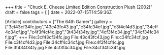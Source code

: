 +++
title = "Chuck E. Cheese Limited Edition Construction Plush (2002)"
draft = false
tags = [ ]
date = 2022-07-15T14:59:36Z

[Article]
contributors = ["The 64th Gamer"]
gallery = ["3cf43cf34fc.jpg","43c43fc43.jpg","c34fc34cf.jpg","c3f4cf4d3.jpg","34cff4c34cf.jpg","c4f3f4cf4c.jpg","3t434t34ty.jpg","4cf3f4c34.jpg","34cf34fc34f.jpg"]
+++
<gallery>
File:3cf43cf34fc.jpg
File:43c43fc43.jpg
File:c34fc34cf.jpg
File:c3f4cf4d3.jpg
File:34cff4c34cf.jpg
File:c4f3f4cf4c.jpg
File:3t434t34ty.jpg
File:4cf3f4c34.jpg
File:34cf34fc34f.jpg
</gallery>
